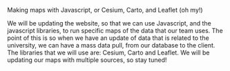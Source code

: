 

Making maps with Javascript, or Cesium, Carto, and Leaflet (oh my!)
	
We will be updating the website, so that we can use Javascript, and the javascript libraries, to run specific maps of the data that our team uses. 
The point of this is so when we have an update of data that is related to the university, we can have a mass data pull, from our database to the client. 
The libraries that we will use are: Cesium, Carto and Leaflet. 
We will be updating our maps with multiple sources, so stay tuned!
